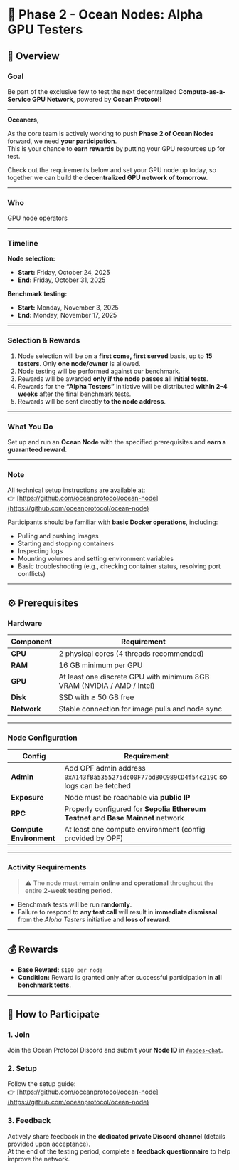 # 🌊 Phase 2 - Ocean Nodes: Alpha GPU Testers

## 🧭 Overview

### **Goal**
Be part of the exclusive few to test the next decentralized **Compute-as-a-Service GPU Network**, powered by **Ocean Protocol**!

---

**Oceaners,**

As the core team is actively working to push **Phase 2 of Ocean Nodes** forward, we need **your participation**.  
This is your chance to **earn rewards** by putting your GPU resources up for test.  

Check out the requirements below and set your GPU node up today, so together we can build the **decentralized GPU network of tomorrow**.

---

### **Who**
GPU node operators

---

### **Timeline**
**Node selection:**  
- **Start:** Friday, October 24, 2025  
- **End:** Friday, October 31, 2025  

**Benchmark testing:**  
- **Start:** Monday, November 3, 2025  
- **End:** Monday, November 17, 2025  

---

### **Selection & Rewards**
1. Node selection will be on a **first come, first served** basis, up to **15 testers**. Only **one node/owner** is allowed.
2. Node testing will be performed against our benchmark.  
3. Rewards will be awarded **only if the node passes all initial tests**.  
4. Rewards for the **“Alpha Testers”** initiative will be distributed **within 2–4 weeks** after the final benchmark tests.  
5. Rewards will be sent directly **to the node address**.

---

### **What You Do**
Set up and run an **Ocean Node** with the specified prerequisites and **earn a guaranteed reward**.

---

### **Note**
All technical setup instructions are available at:  
👉 [https://github.com/oceanprotocol/ocean-node](https://github.com/oceanprotocol/ocean-node)

Participants should be familiar with **basic Docker operations**, including:
- Pulling and pushing images  
- Starting and stopping containers  
- Inspecting logs  
- Mounting volumes and setting environment variables  
- Basic troubleshooting (e.g., checking container status, resolving port conflicts)

---

## ⚙️ Prerequisites

### **Hardware**
| Component | Requirement |
|------------|--------------|
| **CPU** | 2 physical cores (4 threads recommended) |
| **RAM** | 16 GB minimum per GPU |
| **GPU** | At least one discrete GPU with minimum 8GB VRAM (NVIDIA / AMD / Intel) |
| **Disk** | SSD with ≥ 50 GB free |
| **Network** | Stable connection for image pulls and node sync |

---

### **Node Configuration**
| Config | Requirement |
|--------|--------------|
| **Admin** | Add OPF admin address `0xA143fBa5355275dc00F77bdB0C989CD4f54c219C` so logs can be fetched |
| **Exposure** | Node must be reachable via **public IP** |
| **RPC** | Properly configured for **Sepolia Ethereum Testnet** and **Base Mainnet** network |
| **Compute Environment** | At least one compute environment (config provided by OPF) |

---

### **Activity Requirements**
> ⚠️ The node must remain **online and operational** throughout the entire **2-week testing period**.

- Benchmark tests will be run **randomly**.  
- Failure to respond to **any test call** will result in **immediate dismissal** from the *Alpha Testers* initiative and **loss of reward**.

---

## 💰 Rewards
- **Base Reward:** `$100 per node`  
- **Condition:** Reward is granted only after successful participation in **all benchmark tests**.

---

## 🚀 How to Participate

### **1. Join**
Join the Ocean Protocol Discord and submit your **Node ID** in [`#nodes-chat`](https://discord.com/channels/612953348487905282/1300401108795260938).

### **2. Setup**
Follow the setup guide:  
👉 [https://github.com/oceanprotocol/ocean-node](https://github.com/oceanprotocol/ocean-node)

### **3. Feedback**
Actively share feedback in the **dedicated private Discord channel** (details provided upon acceptance).  
At the end of the testing period, complete a **feedback questionnaire** to help improve the network.
